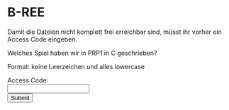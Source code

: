 <script defer src="./main.js"></script>

# B-REE

Damit die Dateien nicht komplett frei erreichbar sind,
müsst ihr vorher ein Access Code eingeben.

Welches Spiel haben wir in PRP1 in C geschrieben?

Format: keine Leerzeichen und alles lowercase

<form>
  <label for="password">Access Code:</label><br>
  <input type="password" id="password" name="password"><br>
  <input type="submit" value="Submit" onclick="checkPassword()">
</form>

<div id="secret-div" style="display: none;">

</div>
